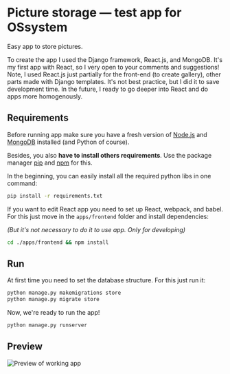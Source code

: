 # Picture storage — test app for OSsystem

Easy app to store pictures.

To create the app I used the Django framework, React.js, and MongoDB. It's my first app with React, so I very open to your comments and suggestions! Note, I used React.js just partially for the front-end (to create gallery), other parts made with Django templates. It's not best practice, but I did it to save development time. In the future, I ready to go deeper into React and do apps more homogenously.
## Requirements

Before running app make sure you have a fresh version of [Node.js](https://nodejs.org/en/download/) and [MongoDB](https://docs.mongodb.com/manual/installation/) installed (and Python of course).

Besides, you also **have to install others requirements**. 
Use the package manager [pip](https://pip.pypa.io/en/stable/) and [npm](https://www.npmjs.com/) for this.

In the beginning, you can easily install all the required python libs in one command: 

```bash
pip install -r requirements.txt
```

If you want to edit React app you need to set up React, webpack, and babel. For this just move in the `apps/frontend` folder and install dependencies: 

_(But it's not necessary to do it to use app. Only for developing)_

```bash
cd ./apps/frontend && npm install
```

## Run

At first time you need to set the database structure. For this just run it:

```bash
python manage.py makemigrations store
python manage.py migrate store
```

Now, we're ready to run the app!

```bash
python manage.py runserver
```

## Preview

![Preview of working app](https://im4.ezgif.com/tmp/ezgif-4-072cf69ceb82.gif)
